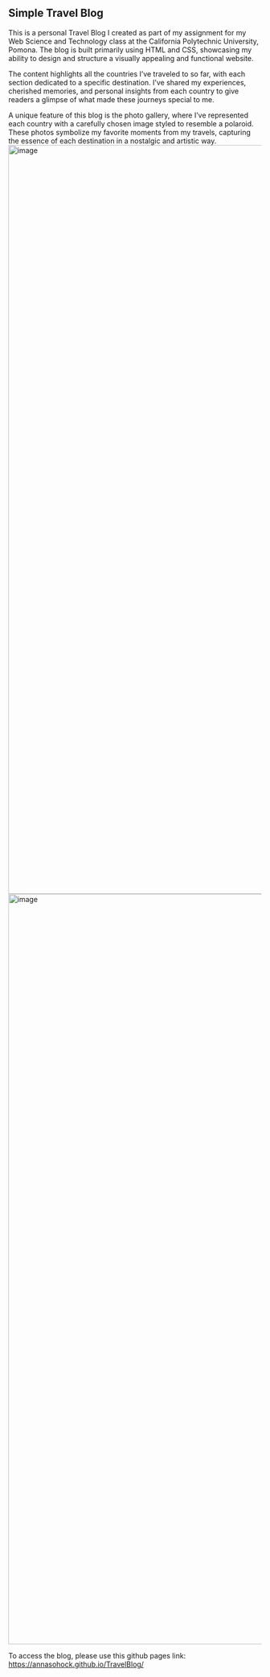 ## Simple Travel Blog 
This is a personal Travel Blog I created as part of my assignment for my Web Science and Technology class at the California Polytechnic University, Pomona. The blog is built primarily using HTML and CSS, showcasing my ability to design and structure a visually appealing and functional website.

The content highlights all the countries I’ve traveled to so far, with each section dedicated to a specific destination. I’ve shared my experiences, cherished memories, and personal insights from each country to give readers a glimpse of what made these journeys special to me.

A unique feature of this blog is the photo gallery, where I’ve represented each country with a carefully chosen image styled to resemble a polaroid. These photos symbolize my favorite moments from my travels, capturing the essence of each destination in a nostalgic and artistic way.
<img width="1489" alt="image" src="https://github.com/user-attachments/assets/703954ec-7e7d-4fd8-a4f0-7fc6b068acff" />
<img width="1492" alt="image" src="https://github.com/user-attachments/assets/27f4f123-5f66-4c42-b655-192f8fa1291e" />

To access the blog, please use this github pages link: https://annasohock.github.io/TravelBlog/
